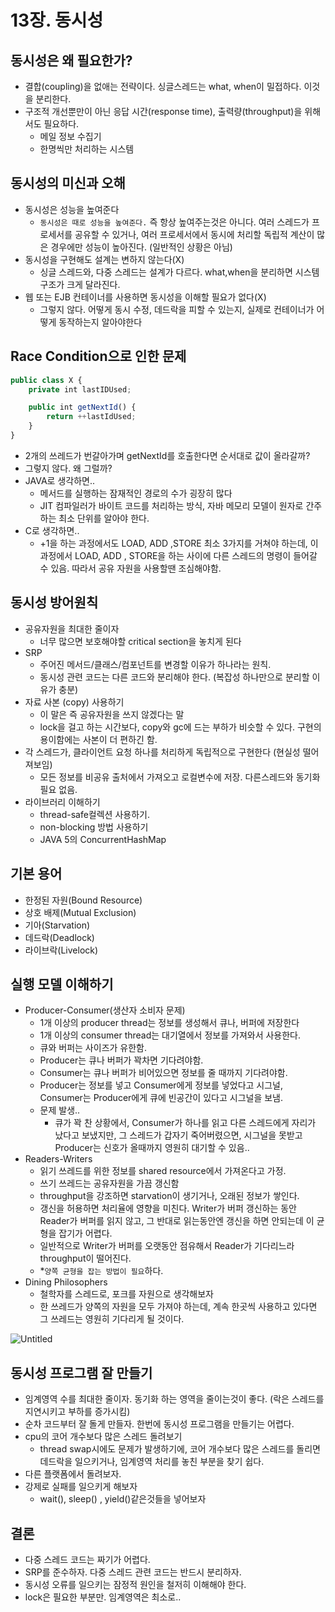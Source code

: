 # 13장. 동시성

## 동시성은 왜 필요한가?

- 결합(coupling)을 없애는 전략이다. 싱글스레드는 what, when이 밀접하다. 이것을 분리한다.
- 구조적 개선뿐만이 아닌 응답 시간(response time), 출력량(throughput)을 위해서도 필요하다.
  - 메일 정보 수집기
  - 한명씩만 처리하는 시스템

## 동시성의 미신과 오해

- 동시성은 성능을 높여준다
  - `동시성은 때로 성능을 높여준다.` 즉 항상 높여주는것은 아니다. 여러 스레드가 프로세서를 공유할 수 있거나, 여러 프로세서에서 동시에 처리할 독립적 계산이 많은 경우에만 성능이 높아진다. (일반적인 상황은 아님)
- 동시성을 구현해도 설계는 변하지 않는다(X)
  - 싱글 스레드와, 다중 스레드는 설계가 다르다. what,when을 분리하면 시스템 구조가 크게 달라진다.
- 웹 또는 EJB 컨테이너를 사용하면 동시성을 이해할 필요가 없다(X)
  - 그렇지 않다. 어떻게 동시 수정, 데드락을 피할 수 있는지, 실제로 컨테이너가 어떻게 동작하는지 알아야한다

## Race Condition으로 인한 문제

```jsx
public class X {
	private int lastIDUsed;

	public int getNextId() {
		return ++lastIdUsed;
	}
}

```

- 2개의 쓰레드가 번갈아가며 getNextId를 호출한다면 순서대로 값이 올라갈까?
- 그렇지 않다. 왜 그럴까?
- JAVA로 생각하면..
  - 메서드를 실행하는 잠재적인 경로의 수가 굉장히 많다
  - JIT 컴파일러가 바이트 코드를 처리하는 방식, 자바 메모리 모델이 원자로 간주하는 최소 단위를 알아야 한다.
- C로 생각하면..
  - +1을 하는 과정에서도 LOAD, ADD ,STORE 최소 3가지를 거쳐야 하는데, 이 과정에서 LOAD, ADD , STORE을 하는 사이에 다른 스레드의 명령이 들어갈 수 있음. 따라서 공유 자원을 사용할땐 조심해야함.

## 동시성 방어원칙

- 공유자원을 최대한 줄이자
  - 너무 많으면 보호해야할 critical section을 놓치게 된다
- SRP
  - 주어진 메서드/클래스/컴포넌트를 변경할 이유가 하나라는 원칙.
  - 동시성 관련 코드는 다른 코드와 분리해야 한다. (복잡성 하나만으로 분리할 이유가 충분)
- 자료 사본 (copy) 사용하기
  - 이 말은 즉 공유자원을 쓰지 않겠다는 말
  - lock을 걸고 하는 시간보다, copy와 gc에 드는 부하가 비슷할 수 있다. 구현의 용이함에는 사본이 더 편하긴 함.
- 각 스레드가, 클라이언트 요청 하나를 처리하게 독립적으로 구현한다 (현실성 떨어져보임)
  - 모든 정보를 비공유 출처에서 가져오고 로컬변수에 저장. 다른스레드와 동기화 필요 없음.
- 라이브러리 이해하기
  - thread-safe컬렉션 사용하기.
  - non-blocking 방법 사용하기
  - JAVA 5의 ConcurrentHashMap

## 기본 용어

- 한정된 자원(Bound Resource)
- 상호 배제(Mutual Exclusion)
- 기아(Starvation)
- 데드락(Deadlock)
- 라이브락(Livelock)

## 실행 모델 이해하기

- Producer-Consumer(생산자 소비자 문제)
  - 1개 이상의 producer thread는 정보를 생성해서 큐나, 버퍼에 저장한다
  - 1개 이상의 consumer thread는 대기열에서 정보를 가져와서 사용한다.
  - 큐와 버퍼는 사이즈가 유한함.
  - Producer는 큐나 버퍼가 꽉차면 기다려야함.
  - Consumer는 큐나 버퍼가 비어있으면 정보를 줄 때까지 기다려야함.
  - Producer는 정보를 넣고 Consumer에게 정보를 넣었다고 시그널, Consumer는 Producer에게 큐에 빈공간이 있다고 시그널을 보냄.
  - 문제 발생..
    - 큐가 꽉 찬 상황에서, Consumer가 하나를 읽고 다른 스레드에게 자리가 났다고 보냈지만, 그 스레드가 갑자기 죽어버렸으면, 시그널을 못받고 Producer는 신호가 올때까지 영원히 대기할 수 있음..
- Readers-Writers
  - 읽기 쓰레드를 위한 정보를 shared resource에서 가져온다고 가정.
  - 쓰기 쓰레드는 공유자원을 가끔 갱신함
  - throughput을 강조하면 starvation이 생기거나, 오래된 정보가 쌓인다.
  - 갱신을 허용하면 처리율에 영향을 미친다. Writer가 버퍼 갱신하는 동안 Reader가 버퍼를 읽지 않고, 그 반대로 읽는동안엔 갱신을 하면 안되는데 이 균형을 잡기가 어렵다.
  - 일반적으로 Writer가 버퍼를 오랫동안 점유해서 Reader가 기다리느라 throughput이 떨어진다.
  - \*`양쪽 균형을 잡는 방법이 필요`하다.
- Dining Philosophers
  - 철학자를 스레드로, 포크를 자원으로 생각해보자
  - 한 쓰레드가 양쪽의 자원을 모두 가져야 하는데, 계속 한곳씩 사용하고 있다면 그 쓰레드는 영원히 기다리게 될 것이다.

![Untitled](https://s3-us-west-2.amazonaws.com/secure.notion-static.com/bfd83409-d2a7-4223-a33a-83c3539225a5/Untitled.png)

## 동시성 프로그램 잘 만들기

- 임계영역 수를 최대한 줄이자. 동기화 하는 영역을 줄이는것이 좋다. (락은 스레드를 지연시키고 부하를 증가시킴)
- 순차 코드부터 잘 돌게 만들자. 한번에 동시성 프로그램을 만들기는 어렵다.
- cpu의 코어 개수보다 많은 스레드 돌려보기
  - thread swap시에도 문제가 발생하기에, 코어 개수보다 많은 스레드를 돌리면 데드락을 일으키거나, 임계영역 처리를 놓친 부분을 찾기 쉽다.
- 다른 플랫폼에서 돌려보자.
- 강제로 실패를 일으키게 해보자
  - wait(), sleep() , yield()같은것들을 넣어보자

## 결론

- 다중 스레드 코드는 짜기가 어렵다.
- SRP를 준수하자. 다중 스레드 관련 코드는 반드시 분리하자.
- 동시성 오류를 일으키는 잠정적 원인을 철저히 이해해야 한다.
- lock은 필요한 부분만. 임계영역은 최소로..

